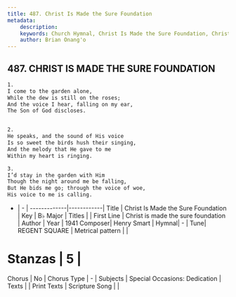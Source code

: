 ```yaml
---
title: 487. Christ Is Made the Sure Foundation
metadata:
    description: 
    keywords: Church Hymnal, Christ Is Made the Sure Foundation, Christ is made the sure foundation, 
    author: Brian Onang'o
---
```



## 487. CHRIST IS MADE THE SURE FOUNDATION

```txt
1.
I come to the garden alone,
While the dew is still on the roses;
And the voice I hear, falling on my ear,
The Son of God discloses.


2.
He speaks, and the sound of His voice
Is so sweet the birds hush their singing,
And the melody that He gave to me
Within my heart is ringing.

3.
I’d stay in the garden with Him
Though the night around me be falling,
But He bids me go; through the voice of woe,
His voice to me is calling.
```

- |   -  |
-------------|------------|
Title | Christ Is Made the Sure Foundation |
Key | B♭ Major |
Titles |  |
First Line | Christ is made the sure foundation |
Author | 
Year | 1941
Composer| Henry Smart |
Hymnal|  - |
Tune| REGENT SQUARE |
Metrical pattern | |
# Stanzas | 5 |
Chorus | No |
Chorus Type | - |
Subjects | Special Occasions: Dedication |
Texts |  |
Print Texts | 
Scripture Song |  |
  
